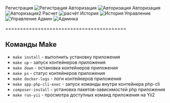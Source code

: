 Регистрация
![Регистрация](https://github.com/Zinkovsky31/Calculator/assets/74661932/c30afa2d-8c61-45a0-940c-acfad755cbbf)
Авторизация
![Авторизация](https://github.com/Zinkovsky31/Calculator/assets/74661932/2c507479-2330-434d-b2b0-2f5e0a17043e)
Авторизация
![Авторизация2](https://github.com/Zinkovsky31/Calculator/assets/74661932/ed238f7f-d8ae-4e06-afd3-467d33c840a0)
Расчет
![расчёт](https://github.com/Zinkovsky31/Calculator/assets/74661932/51771f35-cd99-4ec7-a2dd-39a166ca6cdf)
История
![История](https://github.com/Zinkovsky31/Calculator/assets/74661932/135d7c6e-69c9-4b7c-9ee9-d37640f59272)
Управление
![Управление](https://github.com/Zinkovsky31/Calculator/assets/74661932/148b017d-ba89-4f14-b07b-a9b46e05a0eb)
Админ
![Админка](https://github.com/Zinkovsky31/Calculator/assets/74661932/cba5cd20-2c93-4a14-b2dc-5b1c6ddade93)



=========================================

## Команды Make

- `make install` - выполнить установку приложения
- `make up` - запуск контейнеров приложения
- `make down` - остановка контейнеров приложения
- `make ps` - статус контейнеров приложения
- `make docker-logs` - логи контейнеров приложения
- `make app-php-cli-exec` - запуск команды внутри контейнера php-cli
- `composer-install` - установка пакетов-зависимостей php приложения
- `make run-yii` - просмотра доступных команд приложения на Yii2
